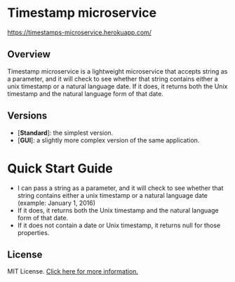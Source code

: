 # Timestamp microservice
https://timestamps-microservice.herokuapp.com/

## Overview

Timestamp microservice is a lightweight microservice that accepts string as a parameter, and it will check to see whether that string contains either a unix timestamp or a natural language date. If it does, it returns both the Unix timestamp and the natural language form of that date. 

## Versions

- [**Standard**]: the simplest version.
- [**GUI**]: a slightly more complex version of the same application.

# Quick Start Guide

- I can pass a string as a parameter, and it will check to see whether that string contains either a unix timestamp or a natural language date (example: January 1, 2016)
- If it does, it returns both the Unix timestamp and the natural language form of that date.
- If it does not contain a date or Unix timestamp, it returns null for those properties.

## License

MIT License. [Click here for more information.](LICENSE.md)
